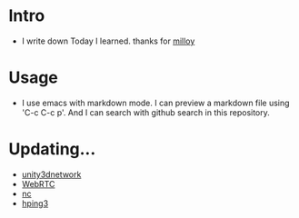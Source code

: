 # Intro

- I write down Today I learned. thanks for [milloy](https://github.com/milooy/TIL)

# Usage

- I use emacs with markdown mode. I can preview a markdown file using 'C-c C-c p'. And I can search with github search in this repository.

# Updating...

- [unity3dnetwork](doc/unity3dnetwork/README.md)
- [WebRTC](doc/webrtc/README.md)
- [nc](doc/nc/README.md)
- [hping3](doc/hping3/README.md)
